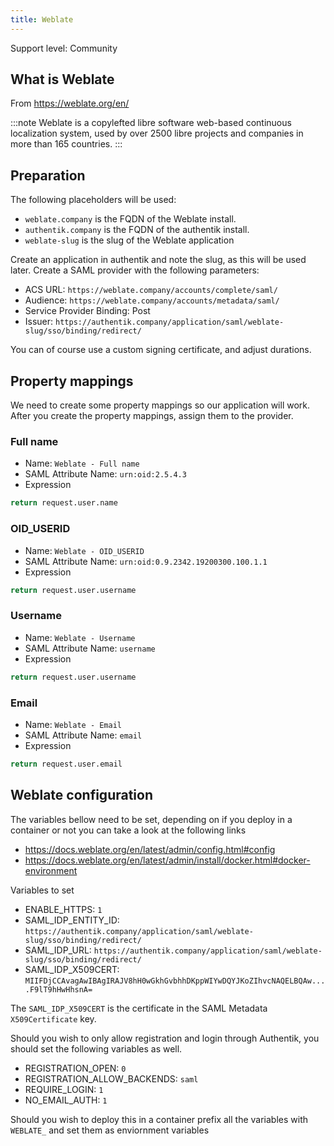 ```yaml
---
title: Weblate
---
```


<span class="badge badge--secondary">Support level: Community</span>

## What is Weblate

From https://weblate.org/en/

:::note
Weblate is a copylefted libre software web-based continuous localization system, used by over 2500 libre projects and companies in more than 165 countries.
:::

## Preparation

The following placeholders will be used:

-   `weblate.company` is the FQDN of the Weblate install.
-   `authentik.company` is the FQDN of the authentik install.
-   `weblate-slug` is the slug of the Weblate application

Create an application in authentik and note the slug, as this will be used later. Create a SAML provider with the following parameters:

-   ACS URL: `https://weblate.company/accounts/complete/saml/`
-   Audience: `https://weblate.company/accounts/metadata/saml/`
-   Service Provider Binding: Post
-   Issuer: `https://authentik.company/application/saml/weblate-slug/sso/binding/redirect/`

You can of course use a custom signing certificate, and adjust durations.

## Property mappings

We need to create some property mappings so our application will work. After you create the property mappings, assign them to the provider.

### Full name

-   Name: `Weblate - Full name`
-   SAML Attribute Name: `urn:oid:2.5.4.3`
-   Expression

```python
return request.user.name
```

### OID_USERID

-   Name: `Weblate - OID_USERID`
-   SAML Attribute Name: `urn:oid:0.9.2342.19200300.100.1.1`
-   Expression

```python
return request.user.username
```

### Username

-   Name: `Weblate - Username`
-   SAML Attribute Name: `username`
-   Expression

```python
return request.user.username
```

### Email

-   Name: `Weblate - Email`
-   SAML Attribute Name: `email`
-   Expression

```python
return request.user.email
```

## Weblate configuration

The variables bellow need to be set, depending on if you deploy in a container or not you can take a look at the following links

-   https://docs.weblate.org/en/latest/admin/config.html#config
-   https://docs.weblate.org/en/latest/admin/install/docker.html#docker-environment

Variables to set

-   ENABLE_HTTPS: `1`
-   SAML_IDP_ENTITY_ID: `https://authentik.company/application/saml/weblate-slug/sso/binding/redirect/`
-   SAML_IDP_URL: `https://authentik.company/application/saml/weblate-slug/sso/binding/redirect/`
-   SAML_IDP_X509CERT: `MIIFDjCCAvagAwIBAgIRAJV8hH0wGkhGvbhhDKppWIYwDQYJKoZIhvcNAQELBQAw....F9lT9hHwHhsnA=`

The `SAML_IDP_X509CERT` is the certificate in the SAML Metadata `X509Certificate` key.

Should you wish to only allow registration and login through Authentik, you should set the following variables as well.

-   REGISTRATION_OPEN: `0`
-   REGISTRATION_ALLOW_BACKENDS: `saml`
-   REQUIRE_LOGIN: `1`
-   NO_EMAIL_AUTH: `1`

Should you wish to deploy this in a container prefix all the variables with `WEBLATE_` and set them as enviornment variables
